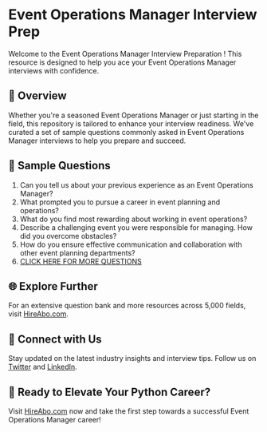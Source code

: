 # Event Operations Manager Interview Prep

Welcome to the Event Operations Manager Interview Preparation ! This resource is designed to help you ace your Event Operations Manager interviews with confidence.

## 🚀 Overview

Whether you're a seasoned Event Operations Manager or just starting in the field, this repository is tailored to enhance your interview readiness. We've curated a set of sample questions commonly asked in Event Operations Manager interviews to help you prepare and succeed.

## 📝 Sample Questions

1. Can you tell us about your previous experience as an Event Operations Manager?
2. What prompted you to pursue a career in event planning and operations?
3. What do you find most rewarding about working in event operations?
4. Describe a challenging event you were responsible for managing. How did you overcome obstacles?
5. How do you ensure effective communication and collaboration with other event planning departments?
6. [CLICK HERE FOR MORE QUESTIONS](https://hireabo.com/job/11_3_13/Event%20Operations%20Manager)

## 🌐 Explore Further

For an extensive question bank and more resources across 5,000 fields, visit [HireAbo.com](https://www.hireabo.com).

## 📱 Connect with Us

Stay updated on the latest industry insights and interview tips. Follow us on [Twitter](https://twitter.com/hireabo) and [LinkedIn](https://www.linkedin.com/in/hire-abo-3609972a8/).

## 🚀 Ready to Elevate Your Python Career?

Visit [HireAbo.com](https://www.hireabo.com) now and take the first step towards a successful Event Operations Manager career!